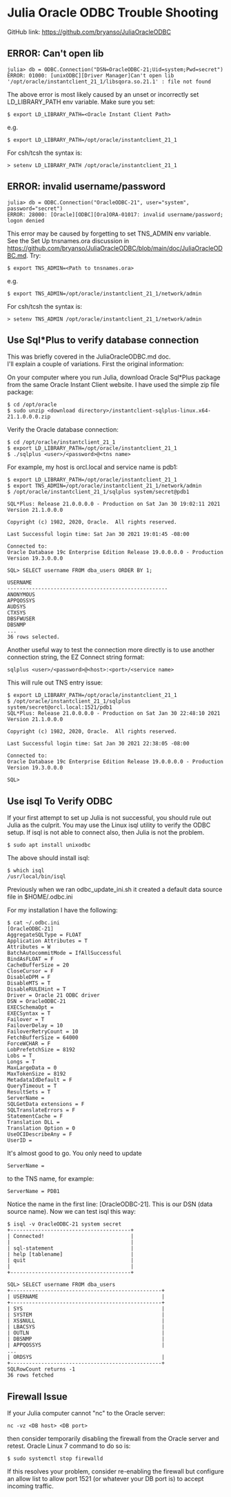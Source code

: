 # Julia Oracle ODBC Trouble Shooting

GitHub link: https://github.com/bryanso/JuliaOracleODBC

## ERROR: Can't open lib

    julia> db = ODBC.Connection("DSN=OracleODBC-21;Uid=system;Pwd=secret")
    ERROR: 01000: [unixODBC][Driver Manager]Can't open lib '/opt/oracle/instantclient_21_1/libsqora.so.21.1' : file not found

The above error is most likely caused by an unset or incorrectly
set LD_LIBRARY_PATH env variable. Make sure you set:

    $ export LD_LIBRARY_PATH=<Oracle Instant Client Path>

e.g.

    $ export LD_LIBRARY_PATH=/opt/oracle/instantclient_21_1

For csh/tcsh the syntax is:

    > setenv LD_LIBRARY_PATH /opt/oracle/instantclient_21_1

## ERROR: invalid username/password

    julia> db = ODBC.Connection("OracleODBC-21", user="system", password="secret")
    ERROR: 28000: [Oracle][ODBC][Ora]ORA-01017: invalid username/password; logon denied

This error may be caused by forgetting to set TNS_ADMIN env variable.  
See the Set Up tnsnames.ora discussion in https://github.com/bryanso/JuliaOracleODBC/blob/main/doc/JuliaOracleODBC.md.  Try:

    $ export TNS_ADMIN=<Path to tnsnames.ora>

e.g.

    $ export TNS_ADMIN=/opt/oracle/instantclient_21_1/network/admin

For csh/tcsh the syntax is:

    > setenv TNS_ADMIN /opt/oracle/instantclient_21_1/network/admin

## Use Sql*Plus to verify database connection

This was briefly covered in the JuliaOracleODBC.md doc.  
I'll explain a couple of variations.  First the original
information:

On your computer where you run Julia, download Oracle Sql*Plus package 
from the same Oracle Instant Client website.  I have used the
simple zip file package:

    $ cd /opt/oracle
    $ sudo unzip <download directory>/instantclient-sqlplus-linux.x64-21.1.0.0.0.zip

Verify the Oracle database connection:

    $ cd /opt/oracle/instantclient_21_1
    $ export LD_LIBRARY_PATH=/opt/oracle/instantclient_21_1
    $ ./sqlplus <user>/<password>@<tns name>

For example, my host is orcl.local and service name is pdb1:

    $ export LD_LIBRARY_PATH=/opt/oracle/instantclient_21_1
    $ export TNS_ADMIN=/opt/oracle/instantclient_21_1/network/admin
    $ /opt/oracle/instantclient_21_1/sqlplus system/secret@pdb1

    SQL*Plus: Release 21.0.0.0.0 - Production on Sat Jan 30 19:02:11 2021
    Version 21.1.0.0.0

    Copyright (c) 1982, 2020, Oracle.  All rights reserved.

    Last Successful login time: Sat Jan 30 2021 19:01:45 -08:00

    Connected to:
    Oracle Database 19c Enterprise Edition Release 19.0.0.0.0 - Production
    Version 19.3.0.0.0

    SQL> SELECT username FROM dba_users ORDER BY 1;

    USERNAME
    ----------------------------------------------------
    ANONYMOUS
    APPQOSSYS
    AUDSYS
    CTXSYS
    DBSFWUSER
    DBSNMP
    ...
    36 rows selected.

Another useful way to test the connection more directly is
to use another connection string, the EZ Connect string format:

    sqlplus <user>/<password>@<host>:<port>/<service name>

This will rule out TNS entry issue:

    $ export LD_LIBRARY_PATH=/opt/oracle/instantclient_21_1
    $ /opt/oracle/instantclient_21_1/sqlplus system/secret@orcl.local:1521/pdb1
    SQL*Plus: Release 21.0.0.0.0 - Production on Sat Jan 30 22:48:10 2021
    Version 21.1.0.0.0

    Copyright (c) 1982, 2020, Oracle.  All rights reserved.

    Last Successful login time: Sat Jan 30 2021 22:38:05 -08:00

    Connected to:
    Oracle Database 19c Enterprise Edition Release 19.0.0.0.0 - Production
    Version 19.3.0.0.0

    SQL>
    
## Use isql To Verify ODBC

If your first attempt to set up Julia is not successful,
you should rule out Julia as the culprit.  You may use
the Linux isql utility to verify the ODBC setup.  If isql
is not able to connect also, then Julia is not the problem.

    $ sudo apt install unixodbc

The above should install isql:

    $ which isql
    /usr/local/bin/isql

Previously when we ran odbc_update_ini.sh it created a
default data source file in $HOME/.odbc.ini

For my installation I have the following:

    $ cat ~/.odbc.ini
    [OracleODBC-21]
    AggregateSQLType = FLOAT
    Application Attributes = T
    Attributes = W
    BatchAutocommitMode = IfAllSuccessful
    BindAsFLOAT = F
    CacheBufferSize = 20
    CloseCursor = F
    DisableDPM = F
    DisableMTS = T
    DisableRULEHint = T
    Driver = Oracle 21 ODBC driver
    DSN = OracleODBC-21
    EXECSchemaOpt =
    EXECSyntax = T
    Failover = T
    FailoverDelay = 10
    FailoverRetryCount = 10
    FetchBufferSize = 64000
    ForceWCHAR = F
    LobPrefetchSize = 8192
    Lobs = T
    Longs = T
    MaxLargeData = 0
    MaxTokenSize = 8192
    MetadataIdDefault = F
    QueryTimeout = T
    ResultSets = T
    ServerName = 
    SQLGetData extensions = F
    SQLTranslateErrors = F
    StatementCache = F
    Translation DLL =
    Translation Option = 0
    UseOCIDescribeAny = F
    UserID = 

It's almost good to go.  You only need to update

    ServerName =

to the TNS name, for example:

    ServerName = PDB1

Notice the name in the first line: [OracleODBC-21].  This is our
DSN (data source name).  Now we can test isql this way:

    $ isql -v OracleODBC-21 system secret
    +---------------------------------------+
    | Connected!                            |
    |                                       |
    | sql-statement                         |
    | help [tablename]                      |
    | quit                                  |
    |                                       |
    +---------------------------------------+

    SQL> SELECT username FROM dba_users
    +-------------------------------------------------+
    | USERNAME                                        |
    +-------------------------------------------------+
    | SYS                                             |
    | SYSTEM                                          |
    | XS$NULL                                         |
    | LBACSYS                                         |
    | OUTLN                                           |
    | DBSNMP                                          |
    | APPQOSSYS                                       |                          
    ...
    | ORDSYS                                          |
    +-------------------------------------------------+
    SQLRowCount returns -1
    36 rows fetched

## Firewall Issue

If your Julia computer cannot "nc" to the Oracle server:

    nc -vz <DB host> <DB port>

then consider temporarily disabling the firewall from the
Oracle server and retest.  Oracle Linux 7 command to do so is:

    $ sudo systemctl stop firewalld

If this resolves your problem, consider re-enabling the
firewall but configure an allow list to allow port 1521
(or whatever your DB port is) to accept incoming traffic.


